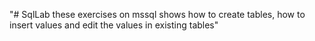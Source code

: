 "# SqlLab these exercises on mssql shows how to create tables, how to insert values and edit the values in existing tables" 

